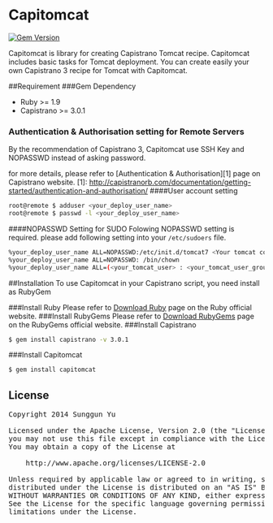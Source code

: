 # Capitomcat
[![Gem Version](https://badge.fury.io/rb/capitomcat.png)](http://badge.fury.io/rb/capitomcat)

Capitomcat is library for creating Capistrano Tomcat recipe.
Capitomcat includes basic tasks for Tomcat deployment. You can create easily your own Capistrano 3 recipe for Tomcat with Capitomcat.

##Requirement
###Gem Dependency
* Ruby >= 1.9
* Capistrano >= 3.0.1

### Authentication & Authorisation setting for Remote Servers
By the recommendation of Capistrano 3, Capitomcat use SSH Key and NOPASSWD instead of asking password.

for more details, please refer to  [Authentication & Authorisation][1] page on Capistrano website.
[1]: http://capistranorb.com/documentation/getting-started/authentication-and-authorisation/
####User account setting
```` sh
root@remote $ adduser <your_deploy_user_name>
root@remote $ passwd -l <your_deploy_user_name>
````
####NOPASSWD Setting for SUDO
Folowing NOPASSWD setting is required. please add following setting into your `/etc/sudoers` file.
```` sh
%your_deploy_user_name ALL=NOPASSWD:/etc/init.d/tomcat7 <Your tomcat command>
%your_deploy_user_name ALL=NOPASSWD: /bin/chown 
%your_deploy_user_name ALL=(<your_tomcat_user> : <your_tomcat_user_group>) NOPASSWD: ALL
````

##Installation
To use Capitomcat in your Capistrano script, you need install as RubyGem

###Install Ruby
Please refer to [Download Ruby](http://www.ruby-lang.org/en/downloads/) page on the Ruby official website.
###Install RubyGems
Please refer to [Download RubyGems](http://rubygems.org/pages/download) page on the RubyGems official website.
###Install Capistrano
``` sh
$ gem install capistrano -v 3.0.1
```
###Install Capitomcat
``` sh
$ gem install capitomcat
```	

## License
<pre>
Copyright 2014 Sunggun Yu

Licensed under the Apache License, Version 2.0 (the "License");
you may not use this file except in compliance with the License.
You may obtain a copy of the License at

    http://www.apache.org/licenses/LICENSE-2.0

Unless required by applicable law or agreed to in writing, software
distributed under the License is distributed on an "AS IS" BASIS,
WITHOUT WARRANTIES OR CONDITIONS OF ANY KIND, either express or implied.
See the License for the specific language governing permissions and
limitations under the License.
</pre>